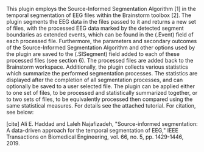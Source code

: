 This plugin employs the Source-Informed Segmentation Algorithm [1] in the temporal segmentation of EEG files within the Brainstorm toolbox [2]. The plugin segments the EEG data in the files passed to it and returns a new set of files, with the processed EEG data marked by the detected segment boundaries as extended events, which can be found in the (.Event) field of each processed file. Furthermore, the parameters and secondary outcomes of the Source-Informed Segmentation Algorithm and other options used by the plugin are saved to the (.SISegment) field added to each of these processed files (see section 6). The processed files are added back to the Brainstorm workspace. Additionally, the plugin collects various statistics which summarize the performed segmentation processes. The statistics are displayed after the completion of all segmentation processes, and can optionally be saved to a user selected file.
The plugin can be applied either to one set of files, to be processed and statistically summarized together, or to two sets of files, to be equivalently processed then compared using the same statistical measures.
For details see the attached tutorial. For citation, see below:

[cite]	Ali E. Haddad and Laleh Najafizadeh, "Source-informed segmentation: A data-driven approach for the temporal segmentation of EEG," IEEE Transactions on Biomedical Engineering, vol. 66, no. 5, pp. 1429-1446, 2019.
